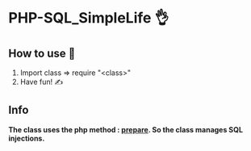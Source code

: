 # PHP-SQL_SimpleLife 👌

## How to use 🤷
1. Import class => require "\<class\>"
2. Have fun! ✍️

## Info
**The class uses the php method : [prepare](https://secure.php.net/manual/en/pdo.prepare.php). So the class manages SQL injections.**
